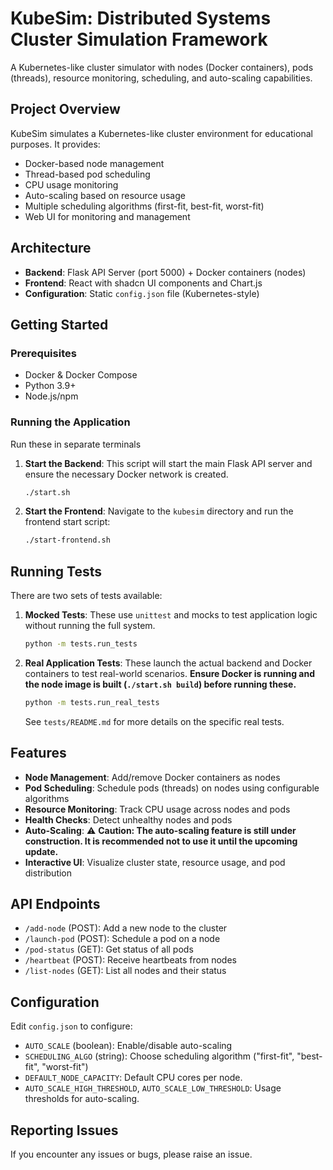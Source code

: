 # KubeSim: Distributed Systems Cluster Simulation Framework

A Kubernetes-like cluster simulator with nodes (Docker containers), pods (threads), resource monitoring, scheduling, and auto-scaling capabilities.

## Project Overview

KubeSim simulates a Kubernetes-like cluster environment for educational purposes. It provides:

- Docker-based node management
- Thread-based pod scheduling
- CPU usage monitoring
- Auto-scaling based on resource usage
- Multiple scheduling algorithms (first-fit, best-fit, worst-fit)
- Web UI for monitoring and management

## Architecture

- **Backend**: Flask API Server (port 5000) + Docker containers (nodes)
- **Frontend**: React with shadcn UI components and Chart.js
- **Configuration**: Static `config.json` file (Kubernetes-style)

## Getting Started

### Prerequisites

- Docker & Docker Compose
- Python 3.9+
- Node.js/npm


### Running the Application

Run these in separate terminals

1.  **Start the Backend**:
    This script will start the main Flask API server and ensure the necessary Docker network is created.
    ```bash
    ./start.sh 
    ```

2.  **Start the Frontend**:
    Navigate to the `kubesim` directory and run the frontend start script:
    ```bash
    ./start-frontend.sh 
    ```

## Running Tests

There are two sets of tests available:

1.  **Mocked Tests**: These use `unittest` and mocks to test application logic without running the full system.
    ```bash
    python -m tests.run_tests
    ```

2.  **Real Application Tests**: These launch the actual backend and Docker containers to test real-world scenarios. **Ensure Docker is running and the node image is built (`./start.sh build`) before running these.**
    ```bash
    python -m tests.run_real_tests
    ```
    See `tests/README.md` for more details on the specific real tests.

## Features

- **Node Management**: Add/remove Docker containers as nodes
- **Pod Scheduling**: Schedule pods (threads) on nodes using configurable algorithms
- **Resource Monitoring**: Track CPU usage across nodes and pods
- **Health Checks**: Detect unhealthy nodes and pods
- **Auto-Scaling**: ⚠️ **Caution: The auto-scaling feature is still under construction. It is recommended not to use it until the upcoming update.**
- **Interactive UI**: Visualize cluster state, resource usage, and pod distribution

## API Endpoints

- `/add-node` (POST): Add a new node to the cluster
- `/launch-pod` (POST): Schedule a pod on a node
- `/pod-status` (GET): Get status of all pods
- `/heartbeat` (POST): Receive heartbeats from nodes
- `/list-nodes` (GET): List all nodes and their status

## Configuration

Edit `config.json` to configure:

- `AUTO_SCALE` (boolean): Enable/disable auto-scaling
- `SCHEDULING_ALGO` (string): Choose scheduling algorithm ("first-fit", "best-fit", "worst-fit")
- `DEFAULT_NODE_CAPACITY`: Default CPU cores per node.
- `AUTO_SCALE_HIGH_THRESHOLD`, `AUTO_SCALE_LOW_THRESHOLD`: Usage thresholds for auto-scaling.

## Reporting Issues

If you encounter any issues or bugs, please raise an issue.